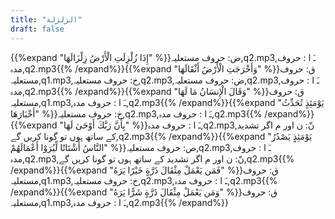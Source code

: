 ```yaml
---
title: "الزلزلة"
draft: false
---
```

 {{%expand "إِذَا زُلْزِلَتِ الْأَرْضُ زِلْزَالَهَا" %}}ض: حروف مستعلیہ,q2.mp3,ـَ ا :  حروف مدہ,q2.mp3{{% /expand%}}{{%expand "وَأَخْرَجَتِ الْأَرْضُ أَثْقَالَهَا" %}}ق: حروف مستعلیہ,q1.mp3,خ: حروف مستعلیہ,q2.mp3,ض: حروف مستعلیہ,q2.mp3,ـَ ا :  حروف مدہ,q2.mp3{{% /expand%}}{{%expand "وَقَالَ الْإِنسَانُ مَا لَهَا" %}}ق: حروف مستعلیہ,q1.mp3,ـَ ا :  حروف مدہ,q2.mp3{{% /expand%}}{{%expand "يَوْمَئِذٍ تُحَدِّثُ أَخْبَارَهَا" %}}خ: حروف مستعلیہ,q2.mp3,ـَ ا :  حروف مدہ,q2.mp3{{% /expand%}}{{%expand "بِأَنَّ رَبَّكَ أَوْحَىٰ لَهَا" %}}ـَ ا :  حروف مدہ,q2.mp3,نّ: ن اور م اگر تشدید کے ساتھ ہوں تو گونا کریں گے,q2.mp3{{% /expand%}}{{%expand "يَوْمَئِذٍ يَصْدُرُ النَّاسُ أَشْتَاتًا لِّيُرَوْا أَعْمَالَهُمْ" %}}ص: حروف مستعلیہ,q2.mp3,ـَ ا :  حروف مدہ,q2.mp3,نّ: ن اور م اگر تشدید کے ساتھ ہوں تو گونا کریں گے,q2.mp3{{% /expand%}}{{%expand "فَمَن يَعْمَلْ مِثْقَالَ ذَرَّةٍ خَيْرًا يَرَهُ" %}}ق: حروف مستعلیہ,q1.mp3,خ: حروف مستعلیہ,q2.mp3,ـَ ا :  حروف مدہ,q2.mp3{{% /expand%}}{{%expand "وَمَن يَعْمَلْ مِثْقَالَ ذَرَّةٍ شَرًّا يَرَهُ" %}}ق: حروف مستعلیہ,q1.mp3,ـَ ا :  حروف مدہ,q2.mp3{{% /expand%}}